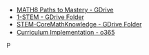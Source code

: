 
- [MATH8 Paths to Mastery - GDrive](https://drive.google.com/open?id=1xL3THPMczhmNHeoleJqbz4DY7wgJnKkURIxhxeE4sn0)
- [1-STEM - GDrive Folder](https://drive.google.com/drive/folders/0ByvJF_ceaiU9cGd0WWJHNXhLT2s?usp=sharing)
- [STEM-CoreMathKnowledge - GDrive Folder](https://drive.google.com/open?id=0BysMfTbvAUUVdG1ocURvZ25VZ2M)
- [Curriculum Implementation - o365](https://vsbworld-my.sharepoint.com/personal/cjanze_vsb_bc_ca/_layouts/15/guestaccess.aspx?guestaccesstoken=Txnr8wfSzaKTkMgaWNlUDU2wHabh0gnLyomeZnCLMzk%3d&folderid=2_0ed68d8f3204f46239c586339c8cc75e7&rev=1) <img width="16" src="https://upload.wikimedia.org/wikipedia/commons/5/59/Padlock.svg"/>










<a title="By AJ Ashton (http://www.openclipart.org/detail/17931) [CC0], via Wikimedia Commons" href="https://commons.wikimedia.org/wiki/File%3APadlock.svg"><img width="16" alt="Padlock" src="https://upload.wikimedia.org/wikipedia/commons/thumb/5/59/Padlock.svg/16px-Padlock.svg.png"/></a>
